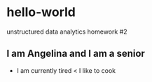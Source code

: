# hello-world
unstructured data analytics homework #2
## I am Angelina and I am a senior 
* I am currently tired
< I like to cook
